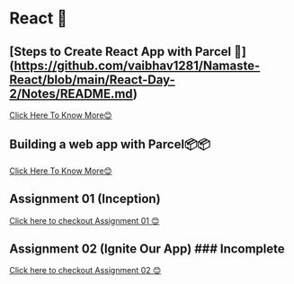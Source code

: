 # React 🚀
## [Steps to Create React App with Parcel 🚀] (https://github.com/vaibhav1281/Namaste-React/blob/main/React-Day-2/Notes/README.md)
<a href="https://github.com/vaibhav1281/Namaste-React/blob/main/React-Day-2/Notes/README.md">Click Here To Know More😊</a>
## Building a web app with Parcel📦📦
<a href="https://github.com/vaibhav1281/Namaste-React/blob/main/Building%20a%20web%20app%20with%20Parcel/README.md">Click Here To Know More😊</a>

## Assignment 01 (Inception)
<a href="https://github.com/vaibhav1281/Namaste-React/blob/main/React-Day-1/README.md">Click here to checkout Assignment 01 😊</a>
## Assignment 02 (Ignite Our App) ### Incomplete
<a href="https://github.com/vaibhav1281/Namaste-React/blob/main/React-Day-2/README.md">Click here to checkout Assignment 02 😊</a>


